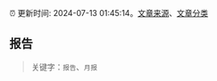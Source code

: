 :alarm_clock: 更新时间: 2024-07-13 01:45:14。[文章来源](/README.md)、[文章分类](/TAGS.md)

## 报告


> 关键字：`报告`、`月报`



